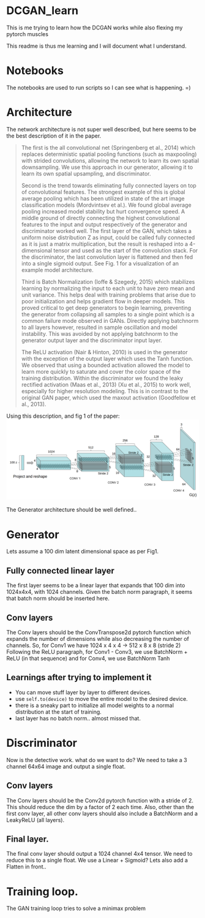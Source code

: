 # DCGAN_learn
This is me trying to learn how the DCGAN works while also flexing my pytorch muscles

This readme is thus me learning and I will document what I understand.


# Notebooks
The notebooks are used to run scripts so I can see what is happening. =)


# Architecture
The network architecture is not super well described, but here seems to be the best description of it in the paper.

> The first is the all convolutional net (Springenberg et al., 2014) which replaces deterministic spatial pooling functions (such as maxpooling) with strided convolutions, allowing the network to learn its own spatial downsampling. We use this approach in our generator, allowing it to learn its own spatial upsampling, and discriminator.
> 
> Second is the trend towards eliminating fully connected layers on top of convolutional features. The strongest example of this is global average pooling which has been utilized in state of the art image classification models (Mordvintsev et al.). We found global average pooling increased model stability but hurt convergence speed. A middle ground of directly connecting the highest convolutional features to the input and output respectively of the generator and discriminator worked well. The first layer of the GAN, which takes a uniform noise distribution Z as input, could be called fully connected as it is just a matrix multiplication, but the result is reshaped into a 4-dimensional tensor and used as the start of the convolution stack. For the discriminator, the last convolution layer is flattened and then fed into a single sigmoid output. See Fig. 1 for a visualization of an example model architecture. 
>
> Third is Batch Normalization (Ioffe & Szegedy, 2015) which stabilizes learning by normalizing the input to each unit to have zero mean and unit variance. This helps deal with training problems that arise due to poor initialization and helps gradient flow in deeper models. This proved critical to get deep generators to begin learning, preventing the generator from collapsing all samples to a single point which is a common failure mode observed in GANs. Directly applying batchnorm to all layers however, resulted in sample oscillation and model instability. This was avoided by not applying batchnorm to the generator output layer and the discriminator input layer.
>
> The ReLU activation (Nair & Hinton, 2010) is used in the generator with the exception of the output layer which uses the Tanh function. We observed that using a bounded activation allowed the model to learn more quickly to saturate and cover the color space of the training distribution. Within the discriminator we found the leaky rectified activation (Maas et al., 2013) (Xu et al., 2015) to work well, especially for higher resolution modeling. This is in contrast to the original GAN paper, which used the maxout activation (Goodfellow et al., 2013).
<!--  -->
Using this description, and fig 1 of the paper:
![Fig1](dcgan_fig1.png "Figure 1 of 15.11.06434v2")

The Generator architecture should be well defined..

# Generator
Lets assume a 100 dim latent dimensional space as per Fig1.
## Fully connected linear layer
The first layer seems to be a linear layer that expands that 100 dim into 1024x4x4, with 1024 channels. Given the batch norm paragraph, it seems that batch norm should be inserted here.
## Conv layers
The Conv layers should be the ConvTranspose2d pytorch function which expands the number of dimensions while also decreasing the number of channels. So, for Conv1 we have
1024 x 4 x 4 -> 512 x 8 x 8 (stride 2)
Following the ReLU paragraph, for Conv1 - Conv3, we use
BatchNorm + ReLU (in that sequence) and for Conv4, we use BatchNorm Tanh

## Learnings after trying to implement it
- You can move stuff layer by layer to different devices.
- use `self.to(device)` to move the entire model to the desired device.
- there is a sneaky part to initialize all model weights to a normal distribution at the start of training. 
- last layer has no batch norm.. almost missed that.

# Discriminator
Now is the detective work. what do we want to do? We need to take a 3 channel 64x64 image and output a single float.

## Conv layers
The Conv layers should be the Conv2d pytorch function with a stride of 2. This should reduce the dim by a factor of 2 each time. Also, other than the first conv layer, all other conv layers should also include a BatchNorm and a LeakyReLU (all layers).

## Final layer.
The final conv layer should output a 1024 channel 4x4 tensor. We need to reduce this to a single float. We use a Linear + Sigmoid? Lets also add a Flatten in front..  


# Training loop.
The GAN training loop tries to solve a minimax problem 